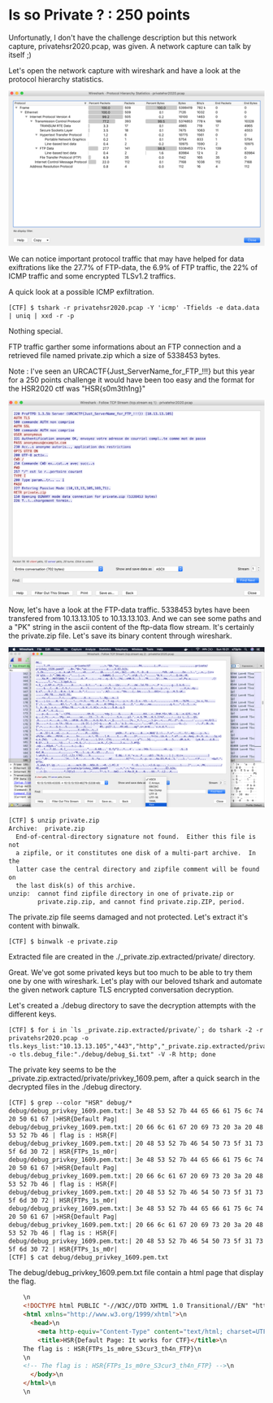 # Is so Private ? : 250 points

Unfortunatly, I don't have the challenge description but this network capture, privatehsr2020.pcap, was given. A network capture can talk by itself ;)

Let's open the network capture with wireshark and have a look at the protocol hierarchy statistics.

![Image](./Images/protocol_hierarchy_stat.png)

We can notice important protocol traffic that may have helped for data exiftrations like the 27.7% of FTP-data, the 6.9% of FTP traffic, the 22% of ICMP traffic and some encrypted TLSv1.2 traffics.

A quick look at a possible ICMP exfiltration.
```shell
[CTF] $ tshark -r privatehsr2020.pcap -Y 'icmp' -Tfields -e data.data | uniq | xxd -r -p
```
Nothing special.

FTP traffic garther some informations about an FTP connection and a retrieved file named private.zip which a size of 5338453 bytes.

Note : I've seen an URCACTF{Just_ServerName_for_FTP_!!!} but this year for a 250 points challenge it would have been too easy and the format for the HSR2020 ctf was "HSR{s0m3th1ng}"

![Image](./Images/ftp_stream.png)

Now, let's have a look at the FTP-data traffic. 5338453 bytes have been transfered from 10.13.13.105 to 10.13.13.103.
And we can see some paths and a "PK" string in the ascii content of the ftp-data flow stream. 
It's certainly the private.zip file. Let's save its binary content through wireshark.

![Image](./Images/ftp-data_stream.png)

```shell
[CTF] $ unzip private.zip 
Archive:  private.zip
  End-of-central-directory signature not found.  Either this file is not
  a zipfile, or it constitutes one disk of a multi-part archive.  In the
  latter case the central directory and zipfile comment will be found on
  the last disk(s) of this archive.
unzip:  cannot find zipfile directory in one of private.zip or
        private.zip.zip, and cannot find private.zip.ZIP, period.
```

The private.zip file seems damaged and not protected. Let's extract it's content with binwalk.

```shell
[CTF] $ binwalk -e private.zip
```
Extracted file are created in the ./_private.zip.extracted/private/ directory.

Great. We've got some privated keys but too much to be able to try them one by one with wireshark.
Let's play with our beloved tshark and automate the given network capture TLS encrypted conversation decryption.

Let's created a ./debug directory to save the decryption attempts with the different keys.

```shell
[CTF] $ for i in `ls _private.zip.extracted/private/`; do tshark -2 -r privatehsr2020.pcap -o tls.keys_list:"10.13.13.105","443","http","_private.zip.extracted/private/$i" -o tls.debug_file:"./debug/debug_$i.txt" -V -R http; done
```

The private key seems to be the _private.zip.extracted/private/privkey_1609.pem, after a quick search in the decrypted files in the ./debug directory.

```shell
[CTF] $ grep --color "HSR" debug/*
debug/debug_privkey_1609.pem.txt:| 3e 48 53 52 7b 44 65 66 61 75 6c 74 20 50 61 67 |>HSR{Default Pag|
debug/debug_privkey_1609.pem.txt:| 20 66 6c 61 67 20 69 73 20 3a 20 48 53 52 7b 46 | flag is : HSR{F|
debug/debug_privkey_1609.pem.txt:| 20 48 53 52 7b 46 54 50 73 5f 31 73 5f 6d 30 72 | HSR{FTPs_1s_m0r|
debug/debug_privkey_1609.pem.txt:| 3e 48 53 52 7b 44 65 66 61 75 6c 74 20 50 61 67 |>HSR{Default Pag|
debug/debug_privkey_1609.pem.txt:| 20 66 6c 61 67 20 69 73 20 3a 20 48 53 52 7b 46 | flag is : HSR{F|
debug/debug_privkey_1609.pem.txt:| 20 48 53 52 7b 46 54 50 73 5f 31 73 5f 6d 30 72 | HSR{FTPs_1s_m0r|
debug/debug_privkey_1609.pem.txt:| 3e 48 53 52 7b 44 65 66 61 75 6c 74 20 50 61 67 |>HSR{Default Pag|
debug/debug_privkey_1609.pem.txt:| 20 66 6c 61 67 20 69 73 20 3a 20 48 53 52 7b 46 | flag is : HSR{F|
debug/debug_privkey_1609.pem.txt:| 20 48 53 52 7b 46 54 50 73 5f 31 73 5f 6d 30 72 | HSR{FTPs_1s_m0r| 
[CTF] $ cat debug/debug_privkey_1609.pem.txt
```

The debug/debug_privkey_1609.pem.txt file contain a html page that display the flag.


```html
    \n
    <!DOCTYPE html PUBLIC "-//W3C//DTD XHTML 1.0 Transitional//EN" "http://www.w3.org/TR/xhtml1/DTD/xhtml1-transitional.dtd">\n
    <html xmlns="http://www.w3.org/1999/xhtml">\n
      <head>\n
        <meta http-equiv="Content-Type" content="text/html; charset=UTF-8" />\n
        <title>HSR{Default Page: It works for CTF}</title>\n
    The flag is : HSR{FTPs_1s_m0re_S3cur3_th4n_FTP}\n
    \n
    <!-- The flag is : HSR{FTPs_1s_m0re_S3cur3_th4n_FTP} -->\n
      </body>\n
    </html>\n
    \n
```



